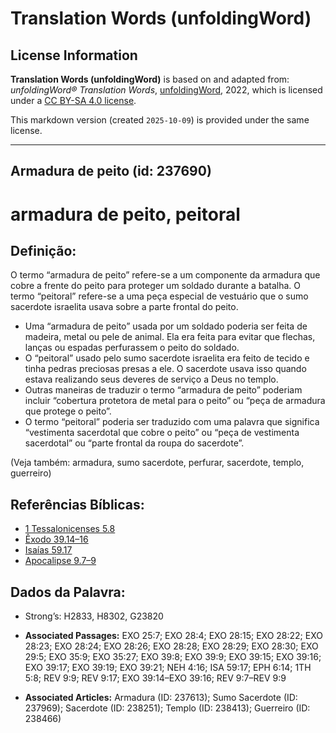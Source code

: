 # Translation Words (unfoldingWord)

## License Information

**Translation Words (unfoldingWord)** is based on and adapted from: _unfoldingWord® Translation Words_, [unfoldingWord](https://unfoldingword.org/utw), 2022, which is licensed under a [CC BY-SA 4.0 license](https://creativecommons.org/licenses/by-sa/4.0/legalcode.en).

This markdown version (created `2025-10-09`) is provided under the same license.



--------------------------------

## Armadura de peito (id: 237690)

armadura de peito, peitoral
===========================

Definição:
----------

O termo “armadura de peito” refere\-se a um componente da armadura que cobre a frente do peito para proteger um soldado durante a batalha. O termo “peitoral” refere\-se a uma peça especial de vestuário que o sumo sacerdote israelita usava sobre a parte frontal do peito.

* Uma “armadura de peito” usada por um soldado poderia ser feita de madeira, metal ou pele de animal. Ela era feita para evitar que flechas, lanças ou espadas perfurassem o peito do soldado.
* O “peitoral” usado pelo sumo sacerdote israelita era feito de tecido e tinha pedras preciosas presas a ele. O sacerdote usava isso quando estava realizando seus deveres de serviço a Deus no templo.
* Outras maneiras de traduzir o termo “armadura de peito” poderiam incluir “cobertura protetora de metal para o peito” ou “peça de armadura que protege o peito”.
* O termo “peitoral” poderia ser traduzido com uma palavra que significa “vestimenta sacerdotal que cobre o peito” ou “peça de vestimenta sacerdotal” ou “parte frontal da roupa do sacerdote”.

(Veja também: armadura, sumo sacerdote, perfurar, sacerdote, templo, guerreiro)

Referências Bíblicas:
---------------------

* [1 Tessalonicenses 5\.8](https://ref.ly/1Thess5:8)
* [Êxodo 39\.14–16](https://ref.ly/Exod39:14-Exod39:16)
* [Isaías 59\.17](https://ref.ly/Isa59:17)
* [Apocalipse 9\.7–9](https://ref.ly/Rev9:7-Rev9:9)

Dados da Palavra:
-----------------

* Strong’s: H2833, H8302, G23820

* **Associated Passages:** EXO 25:7; EXO 28:4; EXO 28:15; EXO 28:22; EXO 28:23; EXO 28:24; EXO 28:26; EXO 28:28; EXO 28:29; EXO 28:30; EXO 29:5; EXO 35:9; EXO 35:27; EXO 39:8; EXO 39:9; EXO 39:15; EXO 39:16; EXO 39:17; EXO 39:19; EXO 39:21; NEH 4:16; ISA 59:17; EPH 6:14; 1TH 5:8; REV 9:9; REV 9:17; EXO 39:14–EXO 39:16; REV 9:7–REV 9:9
* **Associated Articles:** Armadura (ID: 237613); Sumo Sacerdote (ID: 237969); Sacerdote (ID: 238251); Templo (ID: 238413); Guerreiro (ID: 238466)

